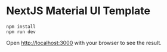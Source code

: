 # NextJS Material UI Template

```
npm install
npm run dev
```

Open [http://localhost:3000](http://localhost:3000) with your browser to see the result.
